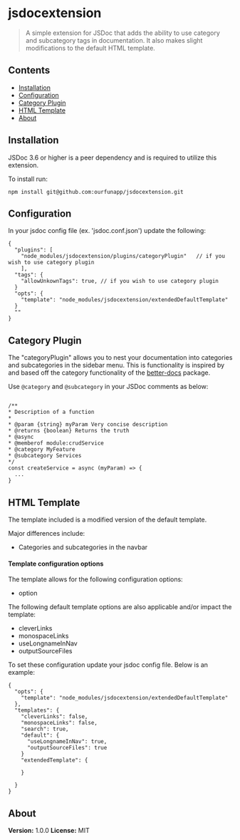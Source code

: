 # jsdocextension

> A simple extension for JSDoc that adds the ability to use category and subcategory tags in documentation. It also makes slight modifications to the default HTML template.

## Contents

- [Installation](#installation)
- [Configuration](#configuration)
- [Category Plugin](#category-plugin)
- [HTML Template](#html-template)
- [About](#about)

## Installation

JSDoc 3.6 or higher is a peer dependency and is required to utilize this extension.

To install run:

```
npm install git@github.com:ourfunapp/jsdocextension.git
```

## Configuration

In your jsdoc config file (ex. 'jsdoc.conf.json') update the following:

```
{
  "plugins": [
    "node_modules/jsdocextension/plugins/categoryPlugin"   // if you wish to use category plugin
    ],
  "tags": {
    "allowUnkownTags": true, // if you wish to use category plugin
  }
  "opts": {
    "template": "node_modules/jsdocextension/extendedDefaultTemplate"
  }
  ""
}
```

## Category Plugin

The "categoryPlugin" allows you to nest your documentation into categories and subcategories in the sidebar menu.
This is functionality is inspired by and based off the category functionality of the [better-docs](https://github.com/SoftwareBrothers/better-docs) package.

Use `@category` and `@subcategory` in your JSDoc comments as below:

```

/**
* Description of a function
*
* @param {string} myParam Very concise description
* @returns {boolean} Returns the truth
* @async
* @memberof module:crudService
* @category MyFeature
* @subcategory Services
*/
const createService = async (myParam) => {
  ...
}

```

## HTML Template

The template included is a modified version of the default template.

Major differences include:

- Categories and subcategories in the navbar

#### Template configuration options

The template allows for the following configuration options:

- option

The following default template options are also applicable and/or impact the template:

- cleverLinks
- monospaceLinks
- useLongnameInNav
- outputSourceFiles

To set these configuration update your jsdoc config file. Below is an example:

```
{
  "opts": {
    "template": "node_modules/jsdocextension/extendedDefaultTemplate"
  },
  "templates": {
    "cleverLinks": false,
    "monospaceLinks": false,
    "search": true,
    "default": {
      "useLongnameInNav": true,
      "outputSourceFiles": true
    }
    "extendedTemplate": {

    }

  }
}
```

## About

**Version:** 1.0.0
**License:** MIT
